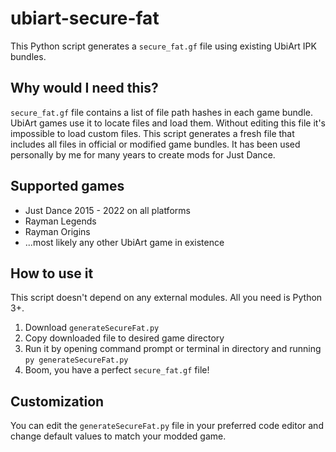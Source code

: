# ubiart-secure-fat
This Python script generates a `secure_fat.gf` file using existing UbiArt IPK bundles.

## Why would I need this?
`secure_fat.gf` file contains a list of file path hashes in each game bundle. UbiArt games use it to locate files and load them. Without editing this file it's impossible to load custom files. This script generates a fresh file that includes all files in official or modified game bundles. It has been used personally by me for many years to create mods for Just Dance.

## Supported games
- Just Dance 2015 - 2022 on all platforms
- Rayman Legends
- Rayman Origins
- ...most likely any other UbiArt game in existence

## How to use it
This script doesn't depend on any external modules. All you need is Python 3+.
1. Download `generateSecureFat.py`
2. Copy downloaded file to desired game directory
3. Run it by opening command prompt or terminal in directory and running `py generateSecureFat.py`
4. Boom, you have a perfect `secure_fat.gf` file!

## Customization
You can edit the `generateSecureFat.py` file in your preferred code editor and change default values to match your modded game.
